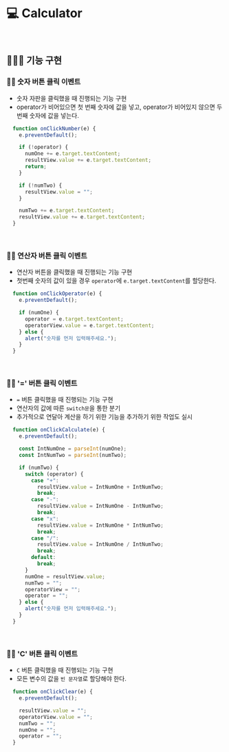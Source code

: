 # 💻 Calculator

<br />

## 👨🏻‍💻 기능 구현
### 🏃‍♂️ 숫자 버튼 클릭 이벤트
- 숫자 자판을 클릭했을 때 진행되는 기능 구현
- operator가 비어있으면 첫 번째 숫자에 값을 넣고, operator가 비어있지 않으면 두 번째 숫자에 값을 넣는다.
```js
  function onClickNumber(e) {
    e.preventDefault();

    if (!operator) {
      numOne += e.target.textContent;
      resultView.value += e.target.textContent;
      return;
    }

    if (!numTwo) {
      resultView.value = "";
    }

    numTwo += e.target.textContent;
    resultView.value += e.target.textContent;
  }
```

<br />

### 🏃‍♂️ 연산자 버튼 클릭 이벤트
- 연산자 버튼을 클릭했을 때 진행되는 기능 구현
- 첫번째 숫자의 값이 있을 경우 `operator`에 `e.target.textContent`를 할당한다.
```js
  function onClickOperator(e) {
    e.preventDefault();

    if (numOne) {
      operator = e.target.textContent;
      operatorView.value = e.target.textContent;
    } else {
      alert("숫자를 먼저 입력해주세요.");
    }
  }
```

<br />

### 🏃‍♂️ '=' 버튼 클릭 이벤트
- `=` 버튼 클릭했을 때 진행되는 기능 구현
- 연산자의 값에 따른 `switch문`을 통한 분기
- 추가적으로 연달아 계산을 하기 위한 기능을 추가하기 위한 작업도 실시
```js
  function onClickCalculate(e) {
    e.preventDefault();

    const IntNumOne = parseInt(numOne);
    const IntNumTwo = parseInt(numTwo);

    if (numTwo) {
      switch (operator) {
        case "+":
          resultView.value = IntNumOne + IntNumTwo;
          break;
        case "-":
          resultView.value = IntNumOne - IntNumTwo;
          break;
        case "x":
          resultView.value = IntNumOne * IntNumTwo;
          break;
        case "/":
          resultView.value = IntNumOne / IntNumTwo;
          break;
        default:
          break;
      }
      numOne = resultView.value;
      numTwo = "";
      operatorView = "";
      operator = "";
    } else {
      alert("숫자를 먼저 입력해주세요.");
    }
  }
```

<br />

### 🏃‍♂️ 'C' 버튼 클릭 이벤트
- `C` 버튼 클릭했을 때 진행되는 기능 구현
- 모든 변수의 값을 `빈 문자열`로 할당해야 한다.
```js
  function onClickClear(e) {
    e.preventDefault();

    resultView.value = "";
    operatorView.value = "";
    numTwo = "";
    numOne = "";
    operator = "";
  }
```

<br />